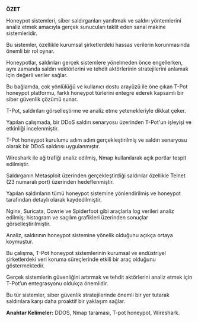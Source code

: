 **ÖZET**

Honeypot sistemleri, siber saldırganları yanıltmak ve saldırı yöntemlerini analiz etmek amacıyla gerçek sunucuları taklit eden sanal makine sistemleridir. 

Bu sistemler, özellikle kurumsal şirketlerdeki hassas verilerin korunmasında önemli bir rol oynar.

Honeypotlar, saldırıları gerçek sistemlere yönelmeden önce engellerken, aynı zamanda saldırı vektörlerini ve tehdit aktörlerinin stratejilerini anlamak için değerli veriler sağlar. 

Bu bağlamda, çok yönlülüğü ve kullanıcı dostu arayüzü ile öne çıkan T-Pot honeypot platformu, farklı honeypot türlerini entegre ederek kapsamlı bir siber güvenlik çözümü sunar. 

T-Pot, saldırıları görselleştirme ve analiz etme yetenekleriyle dikkat çeker.

Yapılan çalışmada, bir DDoS saldırı senaryosu üzerinden T-Pot'un işleyişi ve etkinliği incelenmiştir.

T-Pot honeypot kurulumu adım adım gerçekleştirilmiş ve saldırı senaryosu olarak bir DDoS saldırısı uygulanmıştır. 

Wireshark ile ağ trafiği analiz edilmiş, Nmap kullanılarak açık portlar tespit edilmiştir. 

Saldırganın Metasploit üzerinden gerçekleştirdiği saldırılar özellikle Telnet (23 numaralı port) üzerinden hedeflenmiştir. 

Yapılan saldırıların tümü honeypot sistemine yönlendirilmiş ve honeypot tarafından detaylı olarak kaydedilmiştir. 

Nginx, Suricata, Cowrie ve Spiderfoot gibi araçlarla log verileri analiz edilmiş; histogram ve saçılım grafikleri üzerinden sonuçlar görselleştirilmiştir.

Analiz, saldırının honeypot sistemine yönelik olduğunu açıkça ortaya koymuştur.

Bu çalışma, T-Pot honeypot sistemlerinin kurumsal ve endüstriyel şirketlerdeki veri koruma süreçlerinde etkili bir araç olduğunu göstermektedir. 

Gerçek sistemlerin güvenliğini artırmak ve tehdit aktörlerini analiz etmek için T-Pot’un entegrasyonu oldukça önemlidir. 

Bu tür sistemler, siber güvenlik stratejilerinde önemli bir yer tutarak saldırılara karşı daha proaktif bir yaklaşım sağlar.

**Anahtar Kelimeler:** DDOS, Nmap taraması, T-pot honeypot, Wireshark.
